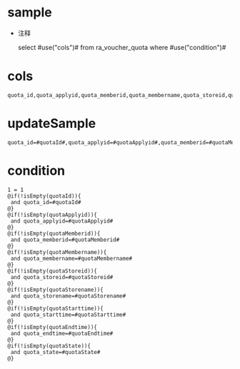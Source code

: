 sample
===
* 注释

	select #use("cols")# from ra_voucher_quota  where  #use("condition")#

cols
===
	quota_id,quota_applyid,quota_memberid,quota_membername,quota_storeid,quota_storename,quota_starttime,quota_endtime,quota_state

updateSample
===
	
	quota_id=#quotaId#,quota_applyid=#quotaApplyid#,quota_memberid=#quotaMemberid#,quota_membername=#quotaMembername#,quota_storeid=#quotaStoreid#,quota_storename=#quotaStorename#,quota_starttime=#quotaStarttime#,quota_endtime=#quotaEndtime#,quota_state=#quotaState#

condition
===

	1 = 1  
	@if(!isEmpty(quotaId)){
	 and quota_id=#quotaId#
	@}
	@if(!isEmpty(quotaApplyid)){
	 and quota_applyid=#quotaApplyid#
	@}
	@if(!isEmpty(quotaMemberid)){
	 and quota_memberid=#quotaMemberid#
	@}
	@if(!isEmpty(quotaMembername)){
	 and quota_membername=#quotaMembername#
	@}
	@if(!isEmpty(quotaStoreid)){
	 and quota_storeid=#quotaStoreid#
	@}
	@if(!isEmpty(quotaStorename)){
	 and quota_storename=#quotaStorename#
	@}
	@if(!isEmpty(quotaStarttime)){
	 and quota_starttime=#quotaStarttime#
	@}
	@if(!isEmpty(quotaEndtime)){
	 and quota_endtime=#quotaEndtime#
	@}
	@if(!isEmpty(quotaState)){
	 and quota_state=#quotaState#
	@}
	
	